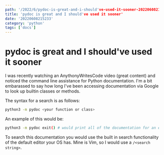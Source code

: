 ```yaml
---
path: '/2022/6/pydoc-is-great-and-i-should've-used-it-sooner-20220608215233'
title: 'pydoc is great and I should've used it sooner'
date: '20220608215233'
category: 'python'
tags: ['docs']
---
```


# pydoc is great and I should've used it sooner
I was recently watching an AnythonyWritesCode video (great content) and noticed
the command line assistance for Python documentation. I'm a bit embarassed to say
how long I've been accessing documentation via Google to look up builtin classes
or methods.

The syntax for a search is as follows:

```bash
python3 -m pydoc <your function or class>
```

An example of this would be:

```bash
python3 -m pydoc exit() # would print all of the documentation for an exit() call
```

To search this documentation you would use the built in search functionality of
the default editor your OS has. Mine is Vim, so I would use a `/<search string>`.

